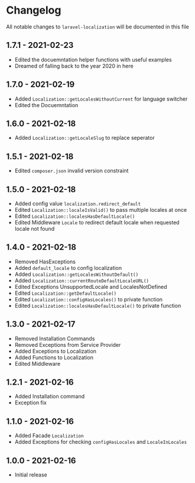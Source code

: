 # Changelog

All notable changes to `laravel-localization` will be documented in this file

## 1.7.1 - 2021-02-23

- Edited the docuemntation helper functions with useful examples
- Dreamed of falling back to the year 2020 in here

## 1.7.0 - 2021-02-19

- Added `Localization::getLocalesWithoutCurrent` for language switcher
- Edited the Docuemntation

## 1.6.0 - 2021-02-18

- Added `Localization::getLocaleSlug` to replace seperator

## 1.5.1 - 2021-02-18

- Edited `composer.json` invalid version constraint

## 1.5.0 - 2021-02-18

- Added config value `localization.redirect_default`
- Edited `Localization::localeIsValid()` to pass multiple locales at once
- Edited `Localization::localesHasDefaultLocale()`
- Edited Middleware `Locale` to redirect default locale when requested locale not found

## 1.4.0 - 2021-02-18

- Removed HasExceptions
- Added `default_locale` to config localization
- Added `Localization::getLocalesWithoutDefault()`
- Added `Localization::currentRouteDefaultLocaleURL()`
- Edited Exceptions UnsupportedLocale and LocalesNotDefined
- Edited `Localization::getDefaultLocale()`
- Edited `Localization::configHasLocales()` to private function
- Edited `Localization::localesHasDefaultLocale()` to private function

## 1.3.0 - 2021-02-17

- Removed Installation Commands
- Removed Exceptions from Service Provider
- Added Exceptions to Localization
- Added Functions to Localization
- Edited Middleware

## 1.2.1 - 2021-02-16

- Added Installation command
- Exception fix

## 1.1.0 - 2021-02-16

- Added Facade `Localization`
- Added Exceptions for checking `configHasLocales` and `LocaleInLocales`

## 1.0.0 - 2021-02-16

- Initial release
